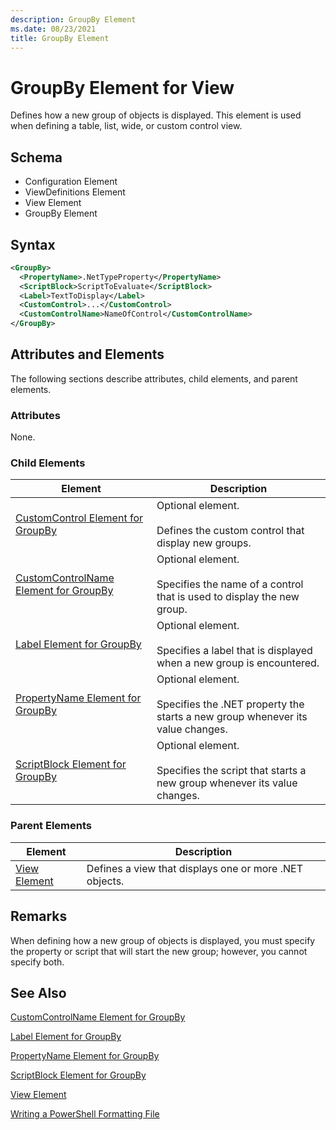 ```yaml
---
description: GroupBy Element
ms.date: 08/23/2021
title: GroupBy Element
---
```

# GroupBy Element for View

Defines how a new group of objects is displayed. This element is used when defining a table, list,
wide, or custom control view.

## Schema

- Configuration Element
- ViewDefinitions Element
- View Element
- GroupBy Element

## Syntax

```xml
<GroupBy>
  <PropertyName>.NetTypeProperty</PropertyName>
  <ScriptBlock>ScriptToEvaluate</ScriptBlock>
  <Label>TextToDisplay</Label>
  <CustomControl>...</CustomControl>
  <CustomControlName>NameOfControl</CustomControlName>
</GroupBy>
```

## Attributes and Elements

The following sections describe attributes, child elements, and parent elements.

### Attributes

None.

### Child Elements

|Element|Description|
|-------------|-----------------|
|[CustomControl Element for GroupBy](./customcontrol-element-for-groupby-format.md)|Optional element.<br /><br /> Defines the custom control that display new groups.|
|[CustomControlName Element for GroupBy](./customcontrolname-element-for-groupby-format.md)|Optional element.<br /><br /> Specifies the name of a control that is used to display the new group.|
|[Label Element for GroupBy](./label-element-for-groupby-format.md)|Optional element.<br /><br /> Specifies a label that is displayed when a new group is encountered.|
|[PropertyName Element for GroupBy](./propertyname-element-for-groupby-format.md)|Optional element.<br /><br /> Specifies the .NET property the starts a new group whenever its value changes.|
|[ScriptBlock Element for GroupBy](./scriptblock-element-for-groupby-format.md)|Optional element.<br /><br /> Specifies the script that starts a new group whenever its value changes.|

### Parent Elements

|Element|Description|
|-------------|-----------------|
|[View Element](./view-element-format.md)|Defines a view that displays one or more .NET objects.|

## Remarks

When defining how a new group of objects is displayed, you must specify the property or script that
will start the new group; however, you cannot specify both.

## See Also

[CustomControlName Element for GroupBy](./customcontrolname-element-for-groupby-format.md)

[Label Element for GroupBy](./label-element-for-groupby-format.md)

[PropertyName Element for GroupBy](./propertyname-element-for-groupby-format.md)

[ScriptBlock Element for GroupBy](./scriptblock-element-for-groupby-format.md)

[View Element](./view-element-format.md)

[Writing a PowerShell Formatting File](./writing-a-powershell-formatting-file.md)
